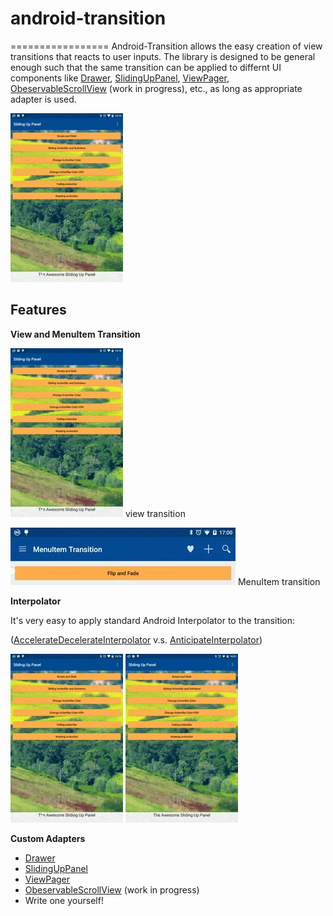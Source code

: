 # android-transition
=================
Android-Transition allows the easy creation of view transitions that reacts to user inputs. The library is designed to be general enough such that the same transition can be applied to
differnt UI components like [Drawer](https://developer.android.com/reference/android/support/v4/widget/DrawerLayout.html), [SlidingUpPanel](https://github.com/umano/AndroidSlidingUpPanel), [ViewPager](https://developer.android.com/reference/android/support/v4/view/ViewPager.html), [ObeservableScrollView](https://github.com/ksoichiro/Android-ObservableScrollView) (work in progress), etc., as long as appropriate adapter is used.

![](/github/slideup_default.gif)

Features
--------
**View and MenuItem Transition**

![](/github/slideup_default.gif) view transition

![](/github/menu_shrink_and_fade.gif) MenuItem transition


**Interpolator**

It's very easy to apply standard Android Interpolator to the transition:

([AccelerateDecelerateInterpolator](http://developer.android.com/reference/android/view/animation/AccelerateDecelerateInterpolator.html) v.s. [AnticipateInterpolator](http://developer.android.com/reference/android/view/animation/AnticipateInterpolator.html))

![](/github/slideup_default.gif)
![](/github/slideup_anticipate.gif)


**Custom Adapters**
* [Drawer](https://developer.android.com/reference/android/support/v4/widget/DrawerLayout.html)
* [SlidingUpPanel](https://github.com/umano/AndroidSlidingUpPanel)
* [ViewPager](https://developer.android.com/reference/android/support/v4/view/ViewPager.html)
* [ObeservableScrollView](https://github.com/ksoichiro/Android-ObservableScrollView) (work in progress)
* Write one yourself!
